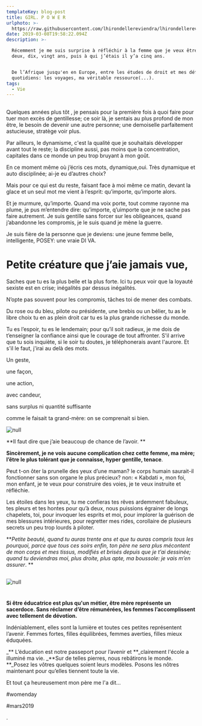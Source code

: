 ```yaml
---
templateKey: blog-post
title: GIRL. P O W E R
urlphoto: >-
  https://raw.githubusercontent.com/lhirondellereviendra/lhirondellereviendra/master/static/img/design-sans-titre.png
date: 2019-03-08T19:58:22.094Z
description: >-

  Récemment je me suis surprise à réfléchir à la femme que je veux être dans
  deux, dix, vingt ans, puis à qui j’étais il y’a cinq ans. 


  De l’Afrique jusqu'en en Europe, entre les études de droit et mes défis
  quotidiens: les voyages, ma véritable ressource(...).
tags:
  - Vie
---
```

## 

Quelques années plus tôt , je pensais pour la première fois à quoi faire pour tuer mon excès de gentillesse; ce soir là, je sentais au plus profond de mon être, le besoin de devenir une autre personne; une demoiselle parfaitement astucieuse, stratège voir plus.

Par ailleurs, le dynamisme, c'est la qualité que je souhaitais développer avant tout le reste; la discipline aussi, pas moins que la concentration, capitales dans ce monde un peu trop bruyant à mon goût. 

En ce moment même où j’écris ces mots, dynamique,oui. Très dynamique et auto disciplinée; ai-je eu d’autres choix?

Mais pour ce qui est du reste, faisant face à moi même ce matin, devant la glace et un seul mot me vient à l’esprit: qu’importe, qu’importe alors.

Et je murmure, qu’importe. Quand ma voix porte, tout comme rayonne ma plume, je pus m’entendre dire: qu’importe, q’uimporte que je ne sache pas faire autrement. Je suis gentille sans forcer sur les obligeances, quand  j’abandonne les compromis, je le suis quand je mène la guerre.

Je suis fière de la personne que je deviens: une jeune femme belle, intelligente, POSEY: une vraie DI VA.

# Petite créature que j’aie jamais vue,

Saches que tu es la plus belle et la plus forte. Ici tu peux voir que la loyauté sexiste est en crise; inégalités par dessus inégalités. 

N’opte pas souvent pour les compromis, tâches toi de mener des combats.

Du rose ou du bleu, pilote ou présidente, une brebis ou un bélier, tu as le libre choix tu en as plein droit car tu es la plus grande richesse du monde.

 Tu es l’espoir, tu es le lendemain; pour qu’il soit radieux, je me dois de t’enseigner la confiance ainsi que le courage de tout affronter. S'il arrive que tu sois inquiète, si le soir tu doutes, je téléphonerais avant l'aurore.
 Et s'il le faut, j'irai au delà des mots.

Un geste, 

une façon, 

une action, 

avec candeur, 

sans surplus ni quantité suffisante 

comme le faisait ta grand-mère: on se comprenait si bien.

![null](/img/design-sans-titre.png)

**Il faut dire que j’aie beaucoup de chance de l’avoir. **

**Sincèrement, je ne vois aucune complication chez cette femme, ma mère; l’être le plus tolérant que je connaisse, hyper gentille, tenace**.

 Peut t-on ôter la prunelle des yeux d’une maman? le corps humain saurait-il fonctionner sans son organe le plus précieux? non: « Kabdati », mon foi, mon enfant, je te veux pour construire des voies, je te veux instruite et réfléchie.

Les étoiles dans les yeux, tu me confieras tes rêves ardemment fabuleux, tes pleurs et tes hontes pour qu’à deux, nous puissions égrainer de longs chapelets, toi, pour invoquer les esprits et moi, pour implorer la guérison de mes blessures intérieures, pour regretter mes rides, corollaire de plusieurs secrets un peu trop lourds à piloter.

**_Petite beauté, quand tu auras trente ans et que tu auras compris tous les pourquoi, parce que tous ces soirs enfin, ton père ne sera plus mécontent de mon corps et mes tissus, modifiés et brisés depuis que je t’ai dessinée; quand tu deviendras moi, plus droite, plus apte, ma boussole: je vais m’en assurer_.
**

## 

![null](/img/design-sans-titre-1-.png)

# 

**Si être éducatrice est plus qu'un métier, être mère représente un sacerdoce. Sans réclamer d’être rémunérées, les femmes l’accomplissent avec tellement de dévotion.**

Indéniablement, elles sont la lumière et toutes ces petites représentent l’avenir.
 Femmes fortes, filles équilibrées, femmes averties, filles mieux éduquées. 

_**
L’éducation est notre passeport pour l’avenir et **_clairement l'école a illuminé ma vie. _**Sur de telles pierres, nous rebâtirons le monde. **_Posez les vôtres quelques soient leurs modèles. Posons les nôtres maintenant pour qu’elles tiennent toute la vie.

Et tout ça heureusement mon père me l'a dit...

\#womenday

\#mars2019

.
